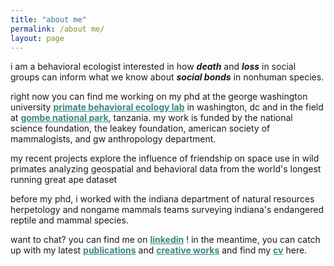 ```yaml
---
title: "about me"
permalink: /about me/
layout: page
--- 
```


i am a behavioral ecologist interested in how ***death*** and ***loss*** in social groups can inform what we know about ***social bonds*** in nonhuman species. 

right now you can find me working on my phd at the george washington university <a href="https://cashp.columbian.gwu.edu/primate-behavioral-ecology" style="color: #38897f;">**primate behavioral ecology lab**</a> in washington, dc and in the field at <a href="https://janegoodall.ca/what-we-do/africa-programs/gombe-stream-research-centre/" style="color: #38897f;">**gombe national park**</a>, tanzania. my work is funded by the national science foundation, the leakey foundation, american society of mammalogists, and gw anthropology department.  

my recent projects explore the influence of friendship on space use in wild primates analyzing geospatial and behavioral data from the world's longest running great ape dataset

before my phd, i worked with the indiana department of natural resources herpetology and nongame mammals teams surveying indiana's endangered reptile and mammal species.  

want to chat? you can find me on <a href="https://www.linkedin.com/in/abigail-mcclain" style="color: #38897f;">**linkedin**</a> ! in the meantime, you can catch up with my latest <a href="https://armcclain.github.io/publications/" style="color: #38897f;">**publications**</a> and 
<a href="https://armcclain.github.io/creative%20works/" style="color: #38897f;">**creative works**</a> and find my <a href="https://github.com/user-attachments/files/18370120/McClain_Abigail_2pg_CV_JAN_2025.pdf" style="color: #38897f;">**cv**</a> here.




